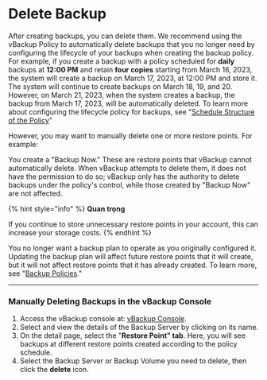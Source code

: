 # Delete Backup

After creating backups, you can delete them. We recommend using the vBackup Policy to automatically delete backups that you no longer need by configuring the lifecycle of your backups when creating the backup policy. For example, if you create a backup with a policy scheduled for **daily** backups at **12:00 PM** and retain **four copies** starting from March 16, 2023, the system will create a backup on March 17, 2023, at 12:00 PM and store it. The system will continue to create backups on March 18, 19, and 20. However, on March 21, 2023, when the system creates a backup, the backup from March 17, 2023, will be automatically deleted. To learn more about configuring the lifecycle policy for backups, see "[Schedule Structure of the Policy](backup-policies/schedule-structure-of-the-policy.md)"

However, you may want to manually delete one or more restore points. For example:

You create a "Backup Now." These are restore points that vBackup cannot automatically delete. When vBackup attempts to delete them, it does not have the permission to do so; vBackup only has the authority to delete backups under the policy's control, while those created by "Backup Now" are not affected.

{% hint style="info" %}
**Quan trọng**

If you continue to store unnecessary restore points in your account, this can increase your storage costs.
{% endhint %}

You no longer want a backup plan to operate as you originally configured it. Updating the backup plan will affect future restore points that it will create, but it will not affect restore points that it has already created. To learn more, see "[Backup Policies](backup-policies/)."

***

### Manually Deleting Backups in the vBackup Console <a href="#xoabansaoluu-xoabansaoluubangcachthucongtrentrinhdieukhienvbackup" id="xoabansaoluu-xoabansaoluubangcachthucongtrentrinhdieukhienvbackup"></a>

1. Access the vBackup console at: [vBackup Console](https://hcm-3.console.vngcloud.vn/vserver/block-store/backup/backup-server).
2. Select and view the details of the Backup Server by clicking on its name.
3. On the detail page, select the "**Restore Point" tab**. Here, you will see backups at different restore points created according to the policy schedule.
4. Select the Backup Server or Backup Volume you need to delete, then click the **delete** icon.
